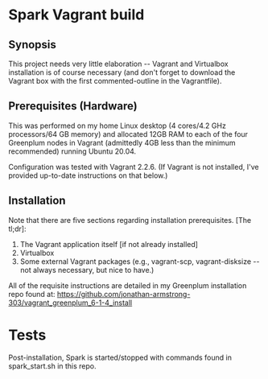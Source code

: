 # Spark Vagrant build
## Synopsis

This project needs very little elaboration --  Vagrant and Virtualbox installation is of course necessary (and don't forget to download the Vagrant box with the first commented-outline in the Vagrantfile).

## Prerequisites (Hardware)

This was performed on my home Linux desktop (4 cores/4.2 GHz processors/64 GB memory) and allocated 12GB RAM to each of the four Greenplum nodes in Vagrant (admittedly 4GB less than the minimum recommended) running Ubuntu 20.04.

Configuration was tested with Vagrant 2.2.6.  (If Vagrant is not installed, I've provided up-to-date instructions on that below.)

## Installation 

Note that there are five sections regarding installation prerequisites.  [The tl;dr]:

1. The Vagrant application itself [if not already installed]
2. Virtualbox
3. Some external Vagrant packages (e.g., vagrant-scp, vagrant-disksize -- not always necessary, but nice to have.)

All of the requisite instructions are detailed in my Greenplum installation repo found at: https://github.com/jonathan-armstrong-303/vagrant_greenplum_6-1-4_install
    
# Tests

Post-installation, Spark is started/stopped with commands found in spark_start.sh in this repo.
